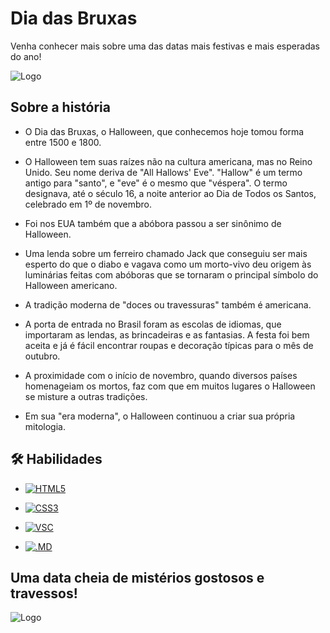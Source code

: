 # Dia das Bruxas

Venha conhecer mais sobre uma das datas mais festivas e mais esperadas do ano!


![Logo](https://blog.topenglish.com.br/wp-content/uploads/2019/10/976.jpg)


## Sobre a história

- O Dia das Bruxas, o Halloween, que conhecemos hoje tomou forma entre 1500 e 1800.

- O Halloween tem suas raízes não na cultura americana, mas no Reino Unido. Seu nome deriva de "All Hallows' Eve". "Hallow" é um termo antigo para "santo", e "eve" é o mesmo que "véspera". O termo designava, até o século 16, a noite anterior ao Dia de Todos os Santos, celebrado em 1º de novembro.

- Foi nos EUA também que a abóbora passou a ser sinônimo de Halloween.

- Uma lenda sobre um ferreiro chamado Jack que conseguiu ser mais esperto do que o diabo e vagava como um morto-vivo deu origem às luminárias feitas com abóboras que se tornaram o principal símbolo do Halloween americano.

- A tradição moderna de "doces ou travessuras" também é americana.

- A porta de entrada no Brasil foram as escolas de idiomas, que importaram as lendas, as brincadeiras e as fantasias. A festa foi bem aceita e já é fácil encontrar roupas e decoração típicas para o mês de outubro.

- A proximidade com o início de novembro, quando diversos países homenageiam os mortos, faz com que em muitos lugares o Halloween se misture a outras tradições.

- Em sua "era moderna", o Halloween continuou a criar sua própria mitologia.


## 🛠 Habilidades

- [![HTML5](https://camo.githubusercontent.com/10c7a8fa2cf317cc7c4af6f13efac086a9f0ea010f0dfc746c94e5cde310b339/68747470733a2f2f696d672e736869656c64732e696f2f62616467652f48544d4c352d4533344632363f7374796c653d666f722d7468652d6261646765266c6f676f3d68746d6c35266c6f676f436f6c6f723d7768697465)](https://github.com/iuricode/readme-template/blob/main/badges-shields/readme.md)
- [![CSS3](https://camo.githubusercontent.com/001d4637c08910acf414f12a1682879a1f99867f6f9a3550f0541e7d03dd34a2/68747470733a2f2f696d672e736869656c64732e696f2f62616467652f435353332d3135373242363f7374796c653d666f722d7468652d6261646765266c6f676f3d63737333266c6f676f436f6c6f723d7768697465)](https://github.com/iuricode/readme-template/blob/main/badges-shields/readme.md)

- [![VSC](https://camo.githubusercontent.com/e0da8f5240a86498f16767244eabe51079fe8626f13c479a43b4b64ac2ffa05e/68747470733a2f2f696d672e736869656c64732e696f2f62616467652f2d56697375616c25323053747564696f253230436f64652d3333333333333f7374796c653d666c6174266c6f676f3d76697375616c2d73747564696f2d636f6465266c6f676f436f6c6f723d303037414343)](https://github.com/iuricode/readme-template/blob/main/badges-shields/readme.md)

- [![.MD](https://camo.githubusercontent.com/d65e5e6cf259a084a5d6145b814b7e86d96841a2346f6b91cfb5eb65af6d05a6/68747470733a2f2f696d672e736869656c64732e696f2f62616467652f4d61726b646f776e2d3030303030303f7374796c653d666f722d7468652d6261646765266c6f676f3d6d61726b646f776e266c6f676f436f6c6f723d7768697465)](https://github.com/iuricode/readme-template/blob/main/badges-shields/readme.md)


## Uma data cheia de mistérios gostosos e travessos!


![Logo](https://usagif.com/wp-content/uploads/halloween-gif-animated-42.gif)


